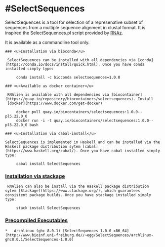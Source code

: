 #SelectSequences 
=========
SelectSequences is a tool for selection of a represenative subset of sequences from
a multiple sequence alignment in clustal format. It is inspired the SelectSequences.pl
script provided by [RNAz](https://www.tbi.univie.ac.at/~wash/RNAz/).

It is available as a commandline tool only.

    ### <u>Installation via bioconda</u>

     SelectSequences can be installed with all dependencies via [conda](https://conda.io/docs/install/quick.html). Once you have conda installed simply type:

         conda install -c bioconda selectsequences=1.0.0 

    ### <u>Available as docker container</u>

     RNAlien is available with all dependencies via [biocontainer](https://quay.io/repository/biocontainers/selectsequences). Install
     [docker](https://www.docker.com/get-docker)

         docker pull quay.io/biocontainers/selectsequences:1.0.0--pl5.22.0_0
         docker run -i -t quay.io/biocontainers/selectsequences:1.0.0--pl5.22.0_0 bash

    ### <u>Installation via cabal-install</u>

    SelectSequences is implemented in Haskell and can be installed via the Haskell package distribution sytem [cabal](https://www.haskell.org/cabal/). Once you have cabal installed simply type:

         cabal install SelectSequences

   ### <u>Installation via stackage</u>

     RNAlien can also be install via the Haskell package distribution sytem [Stackage](https://www.stackage.org/), which guarantees consistent package builds. Once you have stackage installed simply type:

         stack install SelectSequences


   ### <u>Precompiled Executables</u>

    *   Archlinux (ghc-8.0.1) [SelectSequences 1.0.0 x86_64](http://www.bioinf.uni-freiburg.de//~egg/SelectSequences/archlinux-ghc8.0.1/SelectSequences-1.0.0)
